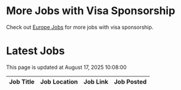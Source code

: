 # More Jobs with Visa Sponsorship

Check out [Europe Jobs](https://github.com/sureshparimi/europejobs#latest-jobs) for more jobs with visa sponsorship.

# Latest Jobs

This page is updated at August 17, 2025 10:08:00

| Job Title | Job Location | Job Link | Job Posted |
| --- | --- | --- | --- |
